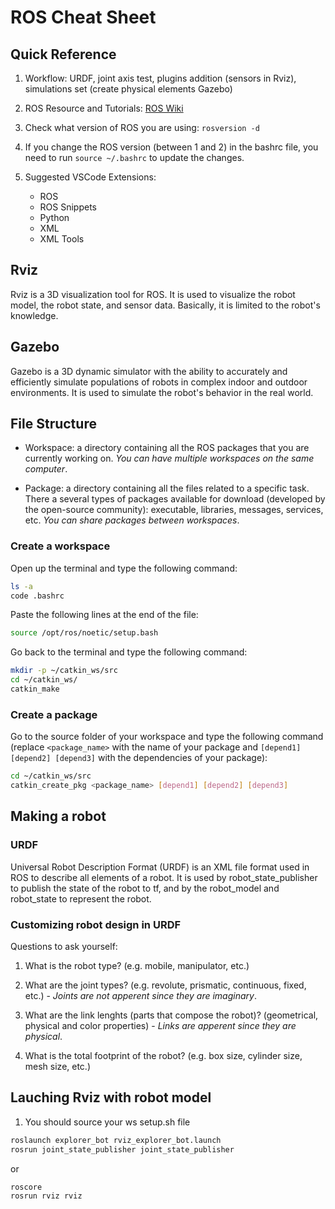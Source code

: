 # ROS Cheat Sheet

## Quick Reference

1. Workflow: URDF, joint axis test, plugins addition (sensors in Rviz), simulations set (create physical elements Gazebo)

2. ROS Resource and Tutorials: [ROS Wiki](http://wiki.ros.org/ROS/Tutorials)

3. Check what version of ROS you are using: `rosversion -d`

4. If you change the ROS version (between 1 and 2) in the bashrc file, you need to run `source ~/.bashrc` to update the changes.

5. Suggested VSCode Extensions:
    - ROS
    - ROS Snippets
    - Python
    - XML
    - XML Tools

## Rviz

Rviz is a 3D visualization tool for ROS. It is used to visualize the robot model, the robot state, and sensor data. Basically, it is limited to the robot's knowledge.

## Gazebo

Gazebo is a 3D dynamic simulator with the ability to accurately and efficiently simulate populations of robots in complex indoor and outdoor environments. It is used to simulate the robot's behavior in the real world.

## File Structure

-  Workspace: a directory containing all the ROS packages that you are currently working on. *You can have multiple workspaces on the same computer*.

- Package: a directory containing all the files related to a specific task. There a several types of packages available for download (developed by the open-source community): executable, libraries, messages, services, etc. *You can share packages between workspaces*.

### Create a workspace

Open up the terminal and type the following command:

```bash
ls -a
code .bashrc
```

Paste the following lines at the end of the file:

```bash
source /opt/ros/noetic/setup.bash
```

Go back to the terminal and type the following command:

```bash
mkdir -p ~/catkin_ws/src
cd ~/catkin_ws/
catkin_make
```

### Create a package

Go to the source folder of your workspace and type the following command (replace `<package_name>` with the name of your package and `[depend1] [depend2] [depend3]` with the dependencies of your package):

```bash
cd ~/catkin_ws/src
catkin_create_pkg <package_name> [depend1] [depend2] [depend3]
```

## Making a robot

### URDF

Universal Robot Description Format (URDF) is an XML file format used in ROS to describe all elements of a robot. It is used by robot_state_publisher to publish the state of the robot to tf, and by the robot_model and robot_state to represent the robot.

### Customizing robot design in URDF

Questions to ask yourself:

1. What is the robot type? (e.g. mobile, manipulator, etc.)

2. What are the joint types? (e.g. revolute, prismatic, continuous, fixed, etc.) - *Joints are not apperent since they are imaginary*.

3. What are the link lenghts (parts that compose the robot)? (geometrical, physical and color properties) - *Links are apperent since they are physical*.

4. What is the total footprint of the robot? (e.g. box size, cylinder size, mesh size, etc.)


## Lauching Rviz with robot model

1. You should source your ws setup.sh file

```bash
roslaunch explorer_bot rviz_explorer_bot.launch
rosrun joint_state_publisher joint_state_publisher
```

or 

```bash
roscore
rosrun rviz rviz
```
